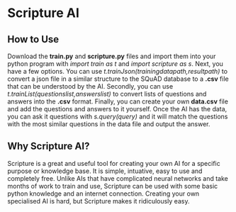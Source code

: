 # Scripture AI
## How to Use
Download the __train.py__ and __scripture.py__ files and import them into your python program with *import train as t* and *import scripture as s*. Next, you have a few options. You can use *t.trainJson(trainingdatapath,resultpath)* to convert a json file in a similar structure to the SQuAD database to a __.csv__ file that can be understood by the AI. Secondly, you can use *t.trainList(questionslist,answerslist)* to convert lists of questions and answers into the __.csv__ format. Finally, you can create your own __data.csv__ file and add the questions and answers to it yourself. Once the AI has the data, you can ask it questions with *s.query(query)* and it will match the questions with the most similar questions in the data file and output the answer.
## Why Scripture AI?
Scripture is a great and useful tool for creating your own AI for a specific purpose or knowledge base. It is simple, intuative, easy to use and completely free. Unlike AIs that have complicated neural networks and take months of work to train and use, Scripture can be used with some basic python knowledge and an internet connection. Creating your own specialised AI is hard, but Scripture makes it ridiculously easy.
